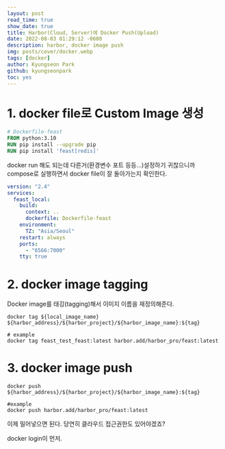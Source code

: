 ```yaml
---
layout: post
read_time: true
show_date: true
title: Harbor(Cloud, Server)에 Docker Push(Upload)
date: 2022-08-03 01:29:12 -0600
description: harbor, docker image push
img: posts/cover/docker.webp
tags: [docker]
author: Kyungseon Park
github: kyungseonpark
toc: yes
---
```


# 1. docker file로 Custom Image 생성

```dockerfile
# Dockerfile-feast
FROM python:3.10
RUN pip install --upgrade pip
RUN pip install 'feast[redis]'
```

docker run 해도 되는데 다른거(환경변수 포트 등등...)설정하기 귀찮으니까 compose로 실행하면서 docker file이 잘 돌아가는지 확인한다.

```yaml
version: "2.4"
services:
  feast_local:
    build:
      context: ..
      dockerfile: Dockerfile-feast
    environment:
      TZ: "Asia/Seoul"
    restart: always
    ports:
      - "6566:7000"
    tty: true
```



# 2. docker image tagging

Docker image를 태깅(tagging)해서 이미지 이름을 재정의해준다.

```shell
docker tag ${local_image_name} ${harbor_address}/${harbor_project}/${harbor_image_name}:${tag}

# example
docker tag feast_test_feast:latest harbor.add/harbor_pro/feast:latest
```



# 3. docker image push

```shell
docker push ${harbor_address}/${harbor_project}/${harbor_image_name}:${tag}

#example
docker push harbor.add/harbor_pro/feast:latest
```

이제 밀어넣으면 된다. 당연히 클라우드 접근권한도 있어야겠죠?

docker login이 먼저.